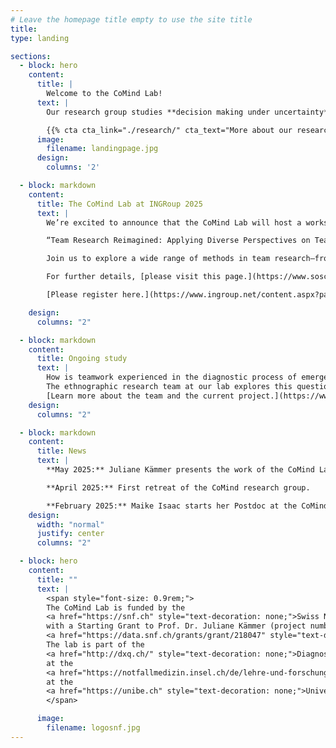 ```yaml
---
# Leave the homepage title empty to use the site title
title:
type: landing

sections:
  - block: hero
    content:
      title: |
        Welcome to the CoMind Lab!
      text: |
        Our research group studies **decision making under uncertainty**, such as in the emergency room, to gain a clearer understanding of how medical diagnosis and other high-risk decisions can be improved.

        {{% cta cta_link="./research/" cta_text="More about our research" %}}
      image:
        filename: landingpage.jpg
      design:
        columns: '2'

  - block: markdown
    content:
      title: The CoMind Lab at INGRoup 2025
      text: |
        We’re excited to announce that the CoMind Lab will host a workshop at this year’s [INGRoup conference](https://www.ingroup.net/content.aspx?page_id=22&club_id=300815&module_id=670795) on July 17 2025 in Rotterdam:

        “Team Research Reimagined: Applying Diverse Perspectives on Team Interactions.”

        Join us to explore a wide range of methods in team research—from ethnographies to behavioral observations in simulation settings. Whether you're new to team studies or looking to broaden your methodological toolkit, this workshop offers fresh insights and inspiration.

        For further details, [please visit this page.](https://www.soscisurvey.de/INGRoup_workshopA/)

        [Please register here.](https://www.ingroup.net/content.aspx?page_id=22&club_id=300815&module_id=722830)

    design:
      columns: "2"

  - block: markdown
    content:
      title: Ongoing study
      text: |
        How is teamwork experienced in the diagnostic process of emergency care?  
        The ethnographic research team at our lab explores this question through in-depth observations and interviews in Swiss emergency departments.  
        [Learn more about the team and the current project.](https://www.teams-notfall.org/)
    design:
      columns: "2"

  - block: markdown
    content:
      title: News
      text: |
        **May 2025:** Juliane Kämmer presents the work of the CoMind Lab at this year´s ABC workshop in Rome that reunites all former members of the [Center for Adaptive Behavior and Cognition](https://www.mpib-berlin.mpg.de/research/concluded-areas/center-for-adaptive-behavior-and-cognition).

        **April 2025:** First retreat of the CoMind research group.

        **February 2025:** Maike Isaac starts her Postdoc at the CoMind Lab. Mara Hofer and Theresa Halbritter join the research group as student research assistants.
    design:
      width: "normal"  
      justify: center
      columns: "2"

  - block: hero
    content:
      title: ""
      text: |
        <span style="font-size: 0.9rem;">
        The CoMind Lab is funded by the 
        <a href="https://snf.ch" style="text-decoration: none;">Swiss National Science Foundation (SNSF)</a>
        with a Starting Grant to Prof. Dr. Juliane Kämmer (project number 
        <a href="https://data.snf.ch/grants/grant/218047" style="text-decoration: none;">TMSGI1_218047</a>).
        The lab is part of the 
        <a href="http://dxq.ch/" style="text-decoration: none;">Diagnostic Quality Lab</a>
        at the 
        <a href="https://notfallmedizin.insel.ch/de/lehre-und-forschung/forschungsschwerpunkte-und-gruppen/diagnostic-quality-lab" style="text-decoration: none;">Department of Emergency Medicine</a> 
        at the 
        <a href="https://unibe.ch" style="text-decoration: none;">University of Bern</a>, Switzerland.
        </span>

      image:
        filename: logosnf.jpg
---
```

